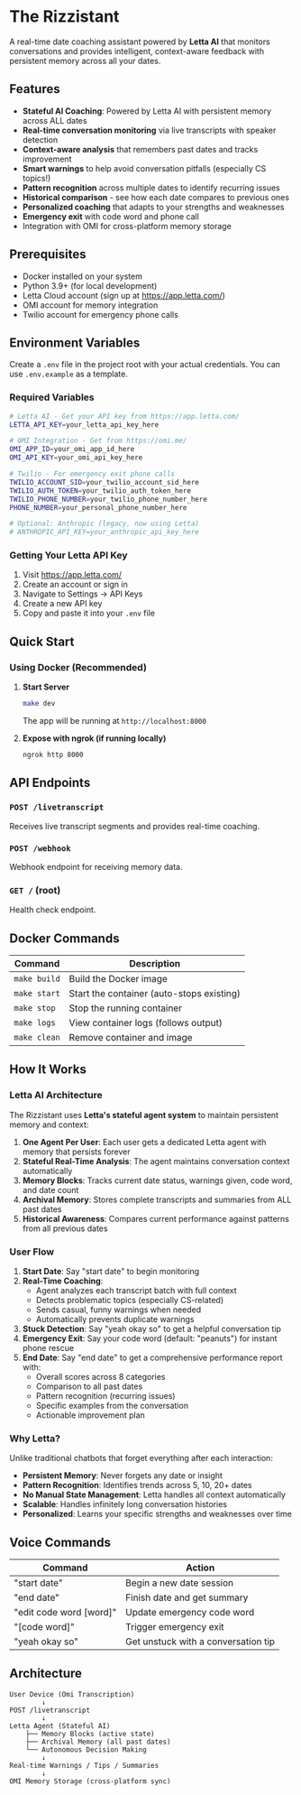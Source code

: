 # The Rizzistant

A real-time date coaching assistant powered by **Letta AI** that monitors conversations and provides intelligent, context-aware feedback with persistent memory across all your dates.

## Features

- **Stateful AI Coaching**: Powered by Letta AI with persistent memory across ALL dates
- **Real-time conversation monitoring** via live transcripts with speaker detection
- **Context-aware analysis** that remembers past dates and tracks improvement
- **Smart warnings** to help avoid conversation pitfalls (especially CS topics!)
- **Pattern recognition** across multiple dates to identify recurring issues
- **Historical comparison** - see how each date compares to previous ones
- **Personalized coaching** that adapts to your strengths and weaknesses
- **Emergency exit** with code word and phone call
- Integration with OMI for cross-platform memory storage

## Prerequisites

- Docker installed on your system
- Python 3.9+ (for local development)
- Letta Cloud account (sign up at https://app.letta.com/)
- OMI account for memory integration
- Twilio account for emergency phone calls

## Environment Variables

Create a `.env` file in the project root with your actual credentials. You can use `.env.example` as a template.

### Required Variables

```bash
# Letta AI - Get your API key from https://app.letta.com/
LETTA_API_KEY=your_letta_api_key_here

# OMI Integration - Get from https://omi.me/
OMI_APP_ID=your_omi_app_id_here
OMI_API_KEY=your_omi_api_key_here

# Twilio - For emergency exit phone calls
TWILIO_ACCOUNT_SID=your_twilio_account_sid_here
TWILIO_AUTH_TOKEN=your_twilio_auth_token_here
TWILIO_PHONE_NUMBER=your_twilio_phone_number_here
PHONE_NUMBER=your_personal_phone_number_here

# Optional: Anthropic (legacy, now using Letta)
# ANTHROPIC_API_KEY=your_anthropic_api_key_here
```

### Getting Your Letta API Key

1. Visit https://app.letta.com/
2. Create an account or sign in
3. Navigate to Settings → API Keys
4. Create a new API key
5. Copy and paste it into your `.env` file

## Quick Start

### Using Docker (Recommended)

1. **Start Server**
   ```bash
   make dev
   ```
   The app will be running at `http://localhost:8000`

2. **Expose with ngrok (if running locally)**
   ```bash
   ngrok http 8000
   ```

## API Endpoints

### `POST /livetranscript`

Receives live transcript segments and provides real-time coaching.

### `POST /webhook`

Webhook endpoint for receiving memory data.

### `GET /` (root)

Health check endpoint.

## Docker Commands

| Command | Description |
|---------|-------------|
| `make build` | Build the Docker image |
| `make start` | Start the container (auto-stops existing) |
| `make stop` | Stop the running container |
| `make logs` | View container logs (follows output) |
| `make clean` | Remove container and image |

## How It Works

### Letta AI Architecture

The Rizzistant uses **Letta's stateful agent system** to maintain persistent memory and context:

1. **One Agent Per User**: Each user gets a dedicated Letta agent with memory that persists forever
2. **Stateful Real-Time Analysis**: The agent maintains conversation context automatically
3. **Memory Blocks**: Tracks current date status, warnings given, code word, and date count
4. **Archival Memory**: Stores complete transcripts and summaries from ALL past dates
5. **Historical Awareness**: Compares current performance against patterns from all previous dates

### User Flow

1. **Start Date**: Say "start date" to begin monitoring
2. **Real-Time Coaching**:
   - Agent analyzes each transcript batch with full context
   - Detects problematic topics (especially CS-related)
   - Sends casual, funny warnings when needed
   - Automatically prevents duplicate warnings
3. **Stuck Detection**: Say "yeah okay so" to get a helpful conversation tip
4. **Emergency Exit**: Say your code word (default: "peanuts") for instant phone rescue
5. **End Date**: Say "end date" to get a comprehensive performance report with:
   - Overall scores across 8 categories
   - Comparison to all past dates
   - Pattern recognition (recurring issues)
   - Specific examples from the conversation
   - Actionable improvement plan

### Why Letta?

Unlike traditional chatbots that forget everything after each interaction:
- **Persistent Memory**: Never forgets any date or insight
- **Pattern Recognition**: Identifies trends across 5, 10, 20+ dates
- **No Manual State Management**: Letta handles all context automatically
- **Scalable**: Handles infinitely long conversation histories
- **Personalized**: Learns your specific strengths and weaknesses over time

## Voice Commands

| Command | Action |
|---------|--------|
| "start date" | Begin a new date session |
| "end date" | Finish date and get summary |
| "edit code word [word]" | Update emergency code word |
| "[code word]" | Trigger emergency exit |
| "yeah okay so" | Get unstuck with a conversation tip |

## Architecture

```
User Device (Omi Transcription)
        ↓
POST /livetranscript
        ↓
Letta Agent (Stateful AI)
    ├── Memory Blocks (active state)
    ├── Archival Memory (all past dates)
    └── Autonomous Decision Making
        ↓
Real-time Warnings / Tips / Summaries
        ↓
OMI Memory Storage (cross-platform sync)
```
